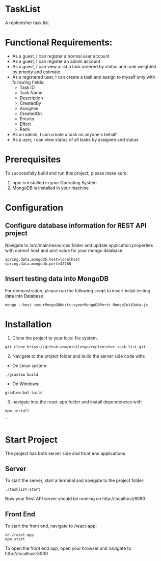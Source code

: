 # TaskList
A replenisher task list

# Functional Requirements:
- As a guest, I can register a normal user account
- As a guest, I can register an admin account
- As a guest, I can view a list a task ordered by status and rank weighted by priority and estimate
- As a registered user, I can create a task and assign to myself only with following fields:
	* Task ID
	* Task Name
	* Description
	* CreatedBy 
	* Assignee
	* CreatedOn
	* Priority
	* Effort
	* Rank
- As an admin, I can create a task on anyone's behalf
- As a user, I can view status of all tasks by assignee and status

# Prerequisites
To successfully build and run this project, please make sure:
1. npm is installed in your Operating System
2. MongoDB is installed in your machine

# Configuration
## Configure database information for REST API project
Navigate to /src/main/resources folder and update application.properties with correct host and port value for your mongo database:
```
spring.data.mongodb.host=localhost
spring.data.mongodb.port=32768
```
## Insert testing data into MongoDB
For demonstration, please run the following script to insert initial testing data into Database.
```
mongo --host <yourMongoDBHost>:<yourMongoDBPort> MongoInitData.js
```

# Installation
1. Clone the project to your local file system.
```
git clone https://github.com/nickletgo/replenisher-task-list.git
```
2. Navigate to the project folder and build the server side code with:
- On Linux system:
```
./gradlew build
```
- On Windows:
```
gradlew.bat build
```
3. navigate into the react-app folder and install dependencies with
```
npm install
```
``
# Start Project
The project has both server side and front end applications. 

## Server
To start the server, start a terminal and navigate to the project folder:
```
./tasklist-start
```
Now your Rest API server should be running on http://localhost/8080

## Front End

To start the front end, navigate to /react-app:
```
cd /react-app
npm start
```
To open the front end app, open your browser and navigate to http://localhost:3000


